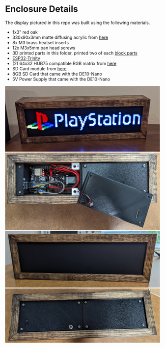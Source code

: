 # Enclosure Details

The display pictured in this repo was built using the following materials.
- 1x3" red oak 
- 330x90x3mm matte diffusing acrylic from [here](https://www.tapplastics.com/product/plastics/cut_to_size_plastic/black_led_sheet/668)
- 8x M3 brass heatset inserts
- 12x M3x5mm pan head screws
- 3D printed parts in this folder, printed two of each [block parts](docs/models/)
- [ESP32-Trinity](https://esp32trinity.com/) 
- (2) 64x32 HUB75 compatible RGB matrix from [here](https://www.aliexpress.com/item/3256801502846969.html)
- SD Card module from [here](https://www.amazon.com/dp/B08CMLG4D6?psc=1&ref=ppx_yo2ov_dt_b_product_details)
- 8GB SD Card that came with the DE10-Nano
- 5V Power Supply that came with the DE10-Nano

![matrix_on](images/matrix-on.jpg "matrix_on")
![matrix_rear_open](images/matrix-rear-open.jpg "matrix_rear_open")
![matrix_off](images/matrix-off.jpg "matrix_off")
![matrix_rear](images/matrix-rear.jpg "matrix_rear")